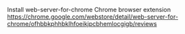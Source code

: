 Install web-server-for-chrome Chrome browser extension
https://chrome.google.com/webstore/detail/web-server-for-chrome/ofhbbkphhbklhfoeikjpcbhemlocgigb/reviews